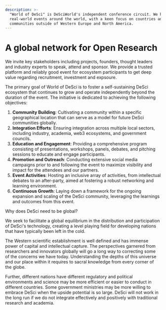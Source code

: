 ```yaml
---
description: >-
  "World of DeSci" is DeSciWorld's independent conference circuit. We host
  real-world events around the world, with a keen focus on countries and
  communities outside of Western Europe and North America.
---
```


# A global network for Open Research

We invite key stakeholders including projects, founders, thought leaders and industry experts to speak, attend and sponsor. We provide a trusted platform and reliably good event for ecosystem participants to get deep value regarding recruitment, investment and expsoure.

The primary goal of World of DeSci is to foster a self-sustaining DeSci ecosystem that continues to grow and operate independently beyond the duration of the event. The initiative is dedicated to achieving the following objectives:

1. **Community Building**: Cultivating a community within a specific geographical location that can serve as a model for future DeSci communities globally.
2. **Integration Efforts**: Ensuring integration across multiple local sectors, including industry, academia, web3 ecosystems, and government councils.
3. **Education and Engagement**: Providing a comprehensive program consisting of presentations, workshops, panels, debates, and pitching sessions to educate and engage participants.
4. **Promotion and Outreach**: Conducting extensive social media campaigns prior to and following the event to maximize visibility and impact for the attendees and our partners.
5. **Event Activities**: Hosting an inclusive array of activities, from intellectual debates to an after-party, aimed at fostering a robust networking and learning environment.
6. **Continuous Growth**: Laying down a framework for the ongoing expansion and scaling of the DeSci community, leveraging the learnings and outcomes from this event.

Why does DeSci need to be global?

We seek to facilitate a global equilibrium in the distribution and participation of DeSci's technology, creating a level playing field for developing nations that have typically been left in the cold.

The Western scientific establishment is well defined and has immense power of capital and intellectual capture. The perspectives garnered from researchers and innovators globally will go a long way to correcting some of the concerns we have today. Understanding the depths of this universe and our place within it requires to sacral knowledge from every corner of the globe.&#x20;

Further, different nations have different regulatory and political environments and science may be more efficient or easier to conduct in different countries. Some government ministries may be more willing to embrace DeSci when the upside potential is so large. DeSci will not work in the long run if we do not integrate effectively and positively with traditional research and academia.

